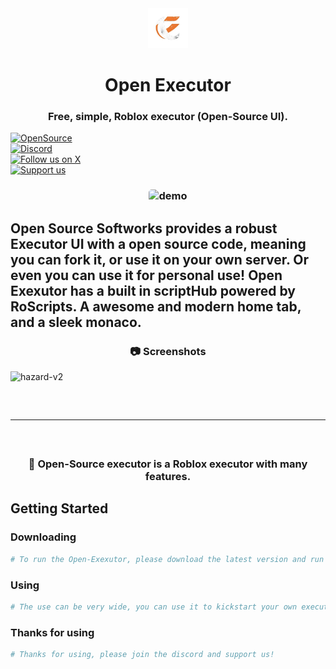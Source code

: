 <div align="center">
    <img width="64" alt="Open Executor Softworks logo" src="./src/assets/dark-icon.jpg">
    <h1>Open Executor</h1>
</div>

<h3 align="center">Free, simple, Roblox executor (Open-Source UI).</h3>

<div align="center" style="margin-bottom:12px;">
    <a href="https://open-executor-web.vercel.app/" style="display: flex; align-items: center;">
        <img src="https://img.shields.io/badge/Start%20building-grey" alt="OpenSource"/>
    </a>
    <a href="https://discord.gg/gCWBfGRRNZ" style="display: flex; align-items: center;">
        <img src="https://img.shields.io/discord/1196658537208758412.svg?label=Join%20the%20Discord&logo=discord" alt="Discord"/>
    </a>
    <a href="https://x.com" style="display: flex; align-items: center;">
        <img src="https://img.shields.io/badge/Follow%20us%20on%20X-blue?logo=X" alt="Follow us on X"/>
    </a>
    <a href="https://buymeacoffee.com" style="display: flex; align-items: center;">
        <img src="https://img.shields.io/badge/Support%20us-grey?logo=buymeacoffee" alt="Support us"/>
    </a>
</div>

<h3 align="center"><img width="700" style="border-radius:5px;" alt="demo" src="drawdb.png"></h3>

Open Source Softworks provides a robust Executor UI with a open source code, meaning you can fork it, or use it on your own server. Or even you can use it for personal use! Open Exexutor has a built in scriptHub powered by RoScripts. A awesome and modern home tab, and a sleek monaco.
---------------------------------------------------------------------------------------------------
<div align="center">

### 📷 **Screenshots**

</div>

![hazard-v2](https://user-images.githubusercontent.com/96620548/20012863-acb433e6-551e-4f7a-861c-09cfd570fa7b.png)

<hr style="border-radius: 2%; margin-top: 60px; margin-bottom: 60px;" noshade="" size="20" width="100%">

<div align="center">

### 🎈 **Open-Source executor is a Roblox executor with many features.**

</div>



## Getting Started

### Downloading

```bash
# To run the Open-Exexutor, please download the latest version and run the Bootstrapper. If its automatically closing; delete version.txt
```

### Using

```bash
# The use can be very wide, you can use it to kickstart your own executor, implement your own api. Or even learn from the code to improve your own Executor!
```

### Thanks for using

```bash
# Thanks for using, please join the discord and support us!
```

